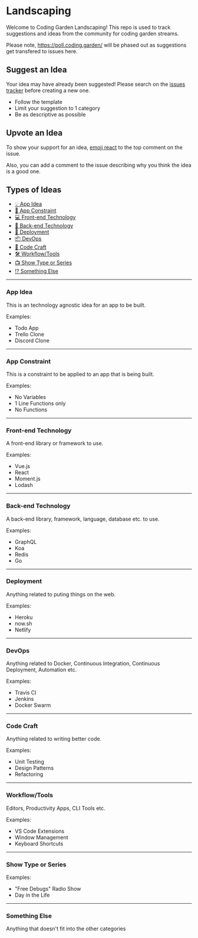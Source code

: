 # Landscaping

Welcome to Coding Garden Landscaping! This repo is used to track suggestions and ideas from the community for coding garden streams.

Please note, https://poll.coding.garden/ will be phased out as suggestions get transfered to issues here.

## Suggest an Idea

Your idea may have already been suggested! Please search on the [issues tracker](https://github.com/CodingGarden/landscaping/issues) before creating a new one.

* Follow the template
* Limit your suggestion to 1 category
* Be as descriptive as possible

## Upvote an Idea

To show your support for an idea, [emoji react](https://blog.github.com/2016-03-10-add-reactions-to-pull-requests-issues-and-comments/) to the top comment on the issue.

Also, you can add a comment to the issue describing why you think the idea is a good one.

## Types of Ideas

* [💡 App Idea](#app-idea)
* [🙈 App Constraint](#app-constraint)
* [💻 Front-end Technology](#front-end-technology)
* [🐘 Back-end Technology](#back-end-technology)
* [🚀 Deployment](#deployment)
* [📦 DevOps](#devops)
* [🎩 Code Craft](#code-craft)
* [🛠 Workflow/Tools](#workflowtools)
* [📺 Show Type or Series](#show-type-or-series)
* [⁉️ Something Else](#something-else)

---

### App Idea

This is an technology agnostic idea for an app to be built.

Examples:

* Todo App
* Trello Clone
* Discord Clone

---

### App Constraint

This is a constraint to be applied to an app that is being built.

Examples:

* No Variables
* 1 Line Functions only
* No Functions

---

### Front-end Technology

A front-end library or framework to use.

Examples:

* Vue.js
* React
* Moment.js
* Lodash

---

### Back-end Technology

A back-end library, framework, language, database etc. to use.

Examples:

* GraphQL
* Koa
* Redis
* Go

---

### Deployment

Anything related to puting things on the web.

Examples:

* Heroku
* now.sh
* Netlify

---

### DevOps

Anything related to Docker, Continuous Integration, Continuous Deployment, Automation etc.

Examples:

* Travis CI
* Jenkins
* Docker Swarm

---

### Code Craft

Anything related to writing better code.

Examples:

* Unit Testing
* Design Patterns
* Refactoring

---

### Workflow/Tools

Editors, Productivity Apps, CLI Tools etc.

Examples:

* VS Code Extensions
* Window Management
* Keyboard Shortcuts

---

### Show Type or Series

Examples:

* "Free Debugs" Radio Show
* Day in the Life

---

### Something Else

Anything that doesn't fit into the other categories
